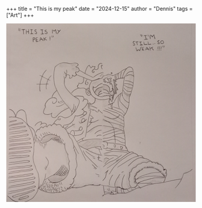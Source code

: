 +++
title = "This is my peak"
date = "2024-12-15"
author = "Dennis"
tags = ["Art"]
+++

![Luffy](Luffy.jpg)